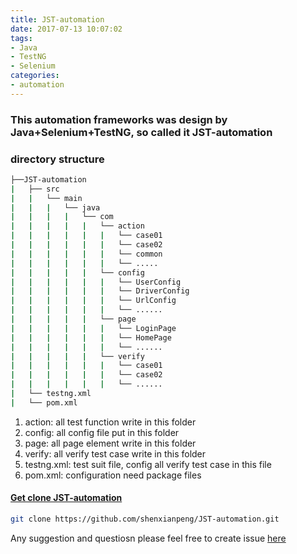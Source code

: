 ```yaml
---
title: JST-automation
date: 2017-07-13 10:07:02
tags: 
- Java
- TestNG
- Selenium
categories: 
- automation
---
```


### This automation frameworks was design by Java+Selenium+TestNG, so called it JST-automation

### directory structure

```bash
├──JST-automation
|   ├── src
|   |   └── main
|   |   |   └── java
|   |   |   |   └── com
|   |   |   |   |   └── action
|   |   |   |   |   |   └── case01
|   |   |   |   |   |   └── case02
|   |   |   |   |   |   └── common
|   |   |   |   |   |   └── .....
|   |   |   |   |   └── config
|   |   |   |   |   |   └── UserConfig
|   |   |   |   |   |   └── DriverConfig
|   |   |   |   |   |   └── UrlConfig
|   |   |   |   |   |   └── ......
|   |   |   |   |   └── page
|   |   |   |   |   |   └── LoginPage
|   |   |   |   |   |   └── HomePage
|   |   |   |   |   |   └── ......
|   |   |   |   |   └── verify
|   |   |   |   |   |   └── case01
|   |   |   |   |   |   └── case02
|   |   |   |   |   |   └── ......
|   └── testng.xml
|   └── pom.xml
```

1. action: all test function write in this folder
2. config: all config file put in this folder
3. page: all page element write in this folder
4. verify: all verify test case write in this folder
5. testng.xml: test suit file, config all verify test case in this file
6. pom.xml: configuration need package files

#### [Get clone JST-automation](https://github.com/shenxianpeng/JST-automation.git)

```bash
git clone https://github.com/shenxianpeng/JST-automation.git
```

Any suggestion and questiosn please feel free to create issue [here](https://github.com/shenxianpeng/JST-automation/issues)
